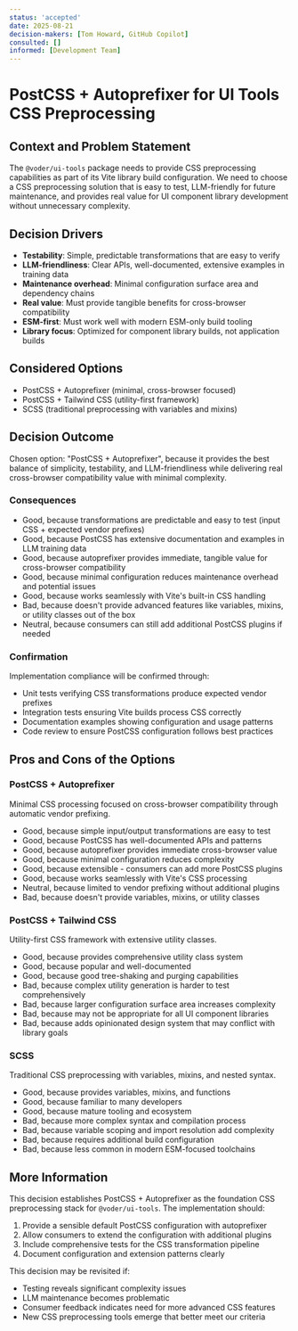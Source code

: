 ```yaml
---
status: 'accepted'
date: 2025-08-21
decision-makers: [Tom Howard, GitHub Copilot]
consulted: []
informed: [Development Team]
---
```


# PostCSS + Autoprefixer for UI Tools CSS Preprocessing

## Context and Problem Statement

The `@voder/ui-tools` package needs to provide CSS preprocessing capabilities as part of its Vite library build configuration. We need to choose a CSS preprocessing solution that is easy to test, LLM-friendly for future maintenance, and provides real value for UI component library development without unnecessary complexity.

## Decision Drivers

- **Testability**: Simple, predictable transformations that are easy to verify
- **LLM-friendliness**: Clear APIs, well-documented, extensive examples in training data
- **Maintenance overhead**: Minimal configuration surface area and dependency chains
- **Real value**: Must provide tangible benefits for cross-browser compatibility
- **ESM-first**: Must work well with modern ESM-only build tooling
- **Library focus**: Optimized for component library builds, not application builds

## Considered Options

- PostCSS + Autoprefixer (minimal, cross-browser focused)
- PostCSS + Tailwind CSS (utility-first framework)
- SCSS (traditional preprocessing with variables and mixins)

## Decision Outcome

Chosen option: "PostCSS + Autoprefixer", because it provides the best balance of simplicity, testability, and LLM-friendliness while delivering real cross-browser compatibility value with minimal complexity.

### Consequences

- Good, because transformations are predictable and easy to test (input CSS + expected vendor prefixes)
- Good, because PostCSS has extensive documentation and examples in LLM training data
- Good, because autoprefixer provides immediate, tangible value for cross-browser compatibility
- Good, because minimal configuration reduces maintenance overhead and potential issues
- Good, because works seamlessly with Vite's built-in CSS handling
- Bad, because doesn't provide advanced features like variables, mixins, or utility classes out of the box
- Neutral, because consumers can still add additional PostCSS plugins if needed

### Confirmation

Implementation compliance will be confirmed through:

- Unit tests verifying CSS transformations produce expected vendor prefixes
- Integration tests ensuring Vite builds process CSS correctly
- Documentation examples showing configuration and usage patterns
- Code review to ensure PostCSS configuration follows best practices

## Pros and Cons of the Options

### PostCSS + Autoprefixer

Minimal CSS processing focused on cross-browser compatibility through automatic vendor prefixing.

- Good, because simple input/output transformations are easy to test
- Good, because PostCSS has well-documented APIs and patterns
- Good, because autoprefixer provides immediate cross-browser value
- Good, because minimal configuration reduces complexity
- Good, because extensible - consumers can add more PostCSS plugins
- Good, because works seamlessly with Vite's CSS processing
- Neutral, because limited to vendor prefixing without additional plugins
- Bad, because doesn't provide variables, mixins, or utility classes

### PostCSS + Tailwind CSS

Utility-first CSS framework with extensive utility classes.

- Good, because provides comprehensive utility class system
- Good, because popular and well-documented
- Good, because good tree-shaking and purging capabilities
- Bad, because complex utility generation is harder to test comprehensively
- Bad, because larger configuration surface area increases complexity
- Bad, because may not be appropriate for all UI component libraries
- Bad, because adds opinionated design system that may conflict with library goals

### SCSS

Traditional CSS preprocessing with variables, mixins, and nested syntax.

- Good, because provides variables, mixins, and functions
- Good, because familiar to many developers
- Good, because mature tooling and ecosystem
- Bad, because more complex syntax and compilation process
- Bad, because variable scoping and import resolution add complexity
- Bad, because requires additional build configuration
- Bad, because less common in modern ESM-focused toolchains

## More Information

This decision establishes PostCSS + Autoprefixer as the foundation CSS preprocessing stack for `@voder/ui-tools`. The implementation should:

1. Provide a sensible default PostCSS configuration with autoprefixer
2. Allow consumers to extend the configuration with additional plugins
3. Include comprehensive tests for the CSS transformation pipeline
4. Document configuration and extension patterns clearly

This decision may be revisited if:

- Testing reveals significant complexity issues
- LLM maintenance becomes problematic
- Consumer feedback indicates need for more advanced CSS features
- New CSS preprocessing tools emerge that better meet our criteria
